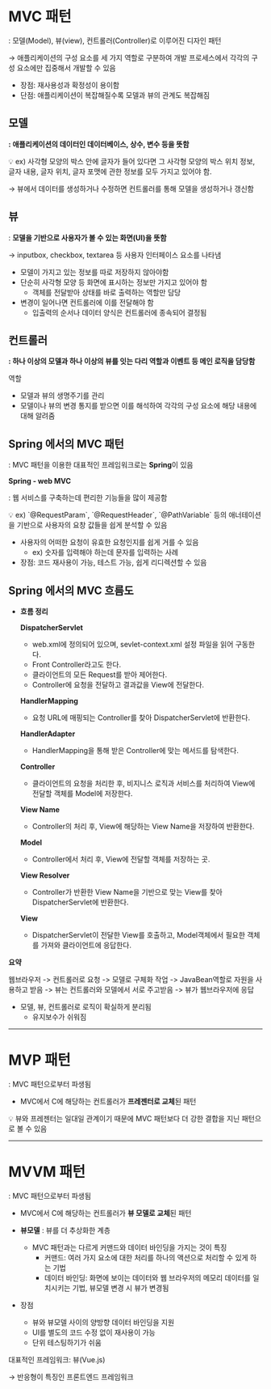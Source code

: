 # MVC 패턴


: 모델(Model), 뷰(view), 컨트롤러(Controller)로 이루어진 디자인 패턴



→ 애플리케이션의 구성 요소를 세 가지 역할로 구분하여 개발 프로세스에서 각각의 구성 요소에만 집중해서 개발할 수 있음

- 장점: 재사용성과 확정성이 용이함
- 단점: 애플리케이션이 복잡해질수록 모델과 뷰의 관계도 복잡해짐

## 모델


**: 애플리케이션의 데이터인 데이터베이스, 상수, 변수 등을 뜻함**

<aside>
💡 ex) 사각형 모양의 박스 안에 글자가 들어 있다면 그 사각형 모양의 박스 위치 정보, 글자 내용, 글자 위치, 글자 포맷에 관한 정보를 모두 가지고 있어야 함.

</aside>

→ 뷰에서 데이터를 생성하거나 수정하면 컨트롤러를 통해 모델을 생성하거나 갱신함

## 뷰


: **모델을 기반으로 사용자가 볼 수 있는 화면(UI)을 뜻함**

→ inputbox, checkbox, textarea 등 사용자 인터페이스 요소를 나타냄

- 모델이 가지고 있는 정보를 따로 저장하지 않아야함
- 단순히 사각형 모양 등 화면에 표시하는 정보만 가지고 있어야 함
    - 객체를 전달받아 상태를 바로 출력하는 역할만 담당
- 변경이 일어나면 컨트롤러에 이를 전달해야 함
    - 입출력의 순서나 데이터 양식은 컨트롤러에 종속되어 결정됨

## 컨트롤러

**: 하나 이상의 모델과 하나 이상의 뷰를 잇는 다리 역할과 이벤트 등 메인 로직을 담당함**

역할

- 모델과 뷰의 생명주기를 관리
- 모델이나 뷰의 변경 통지를 받으면 이를 해석하여 각각의 구성 요소에 해당 내용에 대해 알려줌

## Spring 에서의 MVC 패턴


: MVC 패턴을 이용한 대표적인 프레임워크로는 **Spring**이 있음

**Spring - web MVC**


: 웹 서비스를 구축하는데 편리한 기능들을 많이 제공함

<aside>
💡 ex) `@RequestParam`, `@RequestHeader`, `@PathVariable` 등의 애너테이션을 기반으로 사용자의 요창 값들을 쉽게 분석할 수 있음

</aside>

- 사용자의 어떠한 요청이 유효한 요청인지를 쉽게 거를 수 있음
    - ex) 숫자를 입력해야 하는데 문자를 입력하는 사례
- 장점: 코드 재사용이 가능, 테스트 가능, 쉽게 리디렉션할 수 있음

## Spring 에서의 MVC ****흐름도****


- **흐름 정리**

  **DispatcherServlet**

    - web.xml에 정의되어 있으며, sevlet-context.xml 설정 파일을 읽어 구동한다.
    - Front Controller라고도 한다.
    - 클라이언트의 모든 Request를 받아 제어한다.
    - Controller에 요청을 전달하고 결과값을 View에 전달한다.

  **HandlerMapping**

    - 요청 URL에 매핑되는 Controller를 찾아 DispatcherServlet에 반환한다.

  **HandlerAdapter**

    - HandlerMapping을 통해 받은 Controller에 맞는 메서드를 탐색한다.

  **Controller**

    - 클라이언트의 요청을 처리한 후, 비지니스 로직과 서비스를 처리하여 View에 전달할 객체를 Model에 저장한다.

  **View Name**

    - Controller의 처리 후, View에 해당하는 View Name을 저장하여 반환한다.

  **Model**

    - Controller에서 처리 후, View에 전달할 객체를 저장하는 곳.

  **View Resolver**

    - Controller가 반환한 View Name을 기반으로 맞는 View를 찾아 DispatcherServlet에 반환한다.

  **View**

    - DispatcherServlet이 전달한 View를 호출하고, Model객체에서 필요한 객체를 가져와 클라이언트에 응답한다.

**요약**

웹브라우저 -> 컨트롤러로 요청 -> 모델로 구체화 작업 -> JavaBean역할로 자원을 사용하고 받음 -> 뷰는 컨트롤러와 모델에서 서로 주고받음 -> 뷰가 웹브라우저에 응답

- 모델, 뷰, 컨트롤러로 로직이 확실하게 분리됨
    - 유지보수가 쉬워짐

---

# MVP 패턴


: MVC 패턴으로부터 파생됨

- MVC에서 C에 해당하는 컨트롤러가 **프레젠터로 교체**된 패턴



<aside>
💡 뷰와 프레젠터는 일대일 관계이기 때문에 MVC 패턴보다 더 강한 결합을 지닌 패턴으로 볼 수 있음

</aside>

---

# MVVM 패턴


: MVC 패턴으로부터 파생됨

- MVC에서 C에 해당하는 컨트롤러가 **뷰 모델로 교체**된 패턴



- **뷰모델** : 뷰를 더 추상화한 계층
    - MVC 패턴과는 다르게 커맨드와 데이터 바인딩을 가지는 것이 특징
        - 커맨드: 여러 가지 요소에 대한 처리를 하나의 액션으로 처리할 수 있게 하는 기법
        - 데이터 바인딩: 화면에 보이는 데이터와 웹 브라우저의 메모리 데이터를 일치시키는 기법, 뷰모델 변경 시 뷰가 변경됨

- 장점
    - 뷰와 뷰모델 사이의 양방향 데이터 바인딩을 지원
    - UI를 별도의 코드 수정 없이 재사용이 가능
    - 단위 테스팅하기가 쉬움


대표적인 프레임워크: 뷰(Vue.js)

→ 반응형이 특징인 프론트엔드 프레임워크